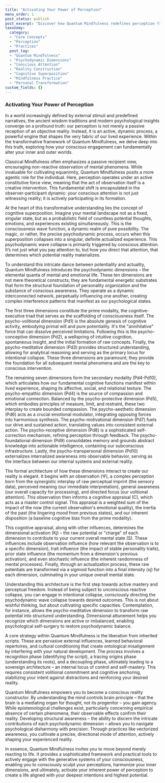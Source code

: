 ```yaml
---
title: "Activating Your Power of Perception"
menu_order: 1
post_status: publish
post_excerpt: "Discover how Quantum Mindfulness redefines perception from a passive reception to an active, co-creative force. Explore the psychodynamic dimensions that shape your reality and learn practices to intentionally influence your mental states for profound personal transformation."
taxonomy:
  category:
  - "Core Concepts"
  - "Perception"
  - "Practices"
  post_tag:
  - "Quantum Mindfulness"
  - "Psychodynamic Dimensions"
  - "Conscious Attention"
  - "Reality Construction"
  - "Cognitive Superposition"
  - "Mindfulness Practice"
  - "Personal Transformation"
custom_fields: {}
---
```


### Activating Your Power of Perception

In a world increasingly defined by external stimuli and predefined narratives, the ancient wisdom traditions and modern psychological insights converge on a profound truth: our perception is not merely a passive reception of an objective reality. Instead, it is an active, dynamic process, a powerful engine that shapes the very fabric of our lived experience. Within the transformative framework of Quantum Mindfulness, we delve deep into this truth, exploring how your conscious engagement can fundamentally alter your inner and outer worlds.

Classical Mindfulness often emphasizes a passive recipient view, encouraging non-reactive observation of mental phenomena. While invaluable for cultivating equanimity, Quantum Mindfulness posits a more agentic role for the individual. Here, perception operates under an active constitutive force view, meaning that the act of observation itself is a creative intervention. This fundamental shift is encapsulated in the observer-participant dynamic: your conscious attention is not just witnessing reality; it is actively participating in its formation.

At the heart of this transformative understanding lies the concept of cognitive superposition. Imagine your mental landscape not as a fixed, singular state, but as a probabilistic field of countless potential thoughts, emotions, and experiences existing simultaneously. This is the consciousness wave function, a dynamic realm of pure possibility. The magic, or rather, the precise psychodynamic process, occurs when this superposition collapses into a singular, definite actualized experience. This psychodynamic wave collapse is primarily triggered by conscious attention. It’s not just what you pay attention to, but how you direct that attention, that determines which potential reality materializes.

To understand this intricate dance between potentiality and actuality, Quantum Mindfulness introduces the psychodynamic dimensions – the elemental quanta of mental and emotional life. These ten dimensions are not mere theoretical constructs; they are fundamental energetic substrates that form the structural foundation of personality organization and the substance of conscious awareness. They operate as a dynamic interconnected network, perpetually influencing one another, creating complex interference patterns that manifest as our psychological states.

The first three dimensions constitute the prime modality, the cognitive-executive triad that serves as the scaffolding of consciousness itself. The psycho-volitional dimension (Pd1) is the absolute genesis of cognitive activity, embodying primal will and pure potentiality. It's the "annihilative" force that can dissolve perceived limitations. Following this is the psycho-conceptive dimension (Pd2), a wellspring of intuitive cognition, spontaneous insight, and the initial formation of raw concepts. Finally, the psycho-meditative dimension (Pd3) provides structured understanding, allowing for analytical reasoning and serving as the primary locus for intentional collapse. These three dimensions are paramount; they provide the foundation for all subsequent mental phenomena and are the key to conscious intervention.

The remaining seven dimensions form the secondary modality (Pd4-Pd10), which articulates how our fundamental cognitive functions manifest within lived experience, shaping its affective, social, and relational texture. The psycho-empathic dimension (Pd4) is the source of compassion and emotional connection. Balanced by the psycho-protective dimension (Pd5), which embodies principles of measure, limit, and restraint, these two interplay to create bounded compassion. The psycho-aesthetic dimension (Pd6) acts as a crucial emotional modulator, integrating opposing forces into harmonious synthesis. The psycho-motivational dimension (Pd7) fuels our drive and sustained action, translating values into consistent external action. The psycho-receptive dimension (Pd8) is a sophisticated self-correction mechanism, refining perception through feedback. The psycho-foundational dimension (Pd9) consolidates memory and grounds abstract knowledge into actionable intelligence, containing our subconscious infrastructure. Lastly, the psycho-transpersonal dimension (Pd10) externalizes internalized awareness into observable behavior, serving as the interface between our internal systems and external reality.

The formal architecture of how these dimensions interact to create our reality is elegant. It begins with an observation (Ψ), a complex perception born from the synergistic interplay of raw perceptual imprint (the sensory data), perceived meaning (our immediate interpretation), general awareness (our overall capacity for processing), and directed focus (our volitional attention). This observation then informs a cognitive appraisal (C), which acts as a master control signal. This appraisal is a weighted sum of the impact of the now (the current observation's emotional quality), the inertia of the past (the lingering mood from previous states), and our inherent disposition (a baseline cognitive bias from the prime modality).

This cognitive appraisal, along with other influences, determines the dimensional activation (Kj) – the raw potential or "charge" of each dimension to contribute to your current overall mental state (S). These influences include observation influence (how relevant the observation is to a specific dimension), trait influence (the impact of stable personality traits), prior state influence (the momentum from a dimension's previous activation), and even stochastic influence (the inherent randomness of mental processes). Finally, through an actualization process, these raw potentials are transformed via a sigmoid function into a final intensity (xj) for each dimension, culminating in your unique overall mental state.

Understanding this architecture is the first step towards active mastery and perceptual freedom. Instead of being subject to unconscious reactive collapse, you can engage in intentional collapse, consciously directing the psychodynamic wave collapse towards desired outcomes. This is not about wishful thinking, but about cultivating specific capacities. Contemplation, for instance, allows the psycho-meditative dimension to transform raw potential into structured understanding. Dimensional attunement helps you recognize which dimensions are active or imbalanced, enabling psychological self-surgery to restore psychodynamic balance.

A core strategy within Quantum Mindfulness is the liberation from inherited scripts. These are pervasive external influences, learned behavioral repertoires, and cultural conditioning that create ontological misalignment by interfering with your natural development. The process involves a recognition phase (identifying the script), a tracing origins phase (understanding its roots), and a decoupling phase, ultimately leading to a sovereign architecture – an internal locus of control and self-mastery. This requires consistent volitional commitment and cognitive anchoring, stabilizing your intent against distractions and reinforcing your desired reality.

Quantum Mindfulness empowers you to become a conscious reality constructor. By understanding the mind controls brain principle – that the brain is a mediating organ for thought, not its progenitor – you gain agency. While epistemological challenges exist, particularly concerning empirical absence of certain phenomena, their observable effects confirm their reality. Developing structural awareness – the ability to discern the intricate contributions of each psychodynamic dimension – allows you to navigate psychological disharmony with precision. Through practices like vectorized awareness, you cultivate a precise, directional mode of attention, actively shaping your experienced reality.

In essence, Quantum Mindfulness invites you to move beyond merely reacting to life. It provides a sophisticated framework and practical tools to actively engage with the generative systems of your consciousness, enabling you to consciously sculpt your perceptions, harmonize your inner dimensions, and ultimately, activate your inherent power of perception to create a life aligned with your deepest intentions and highest potential.